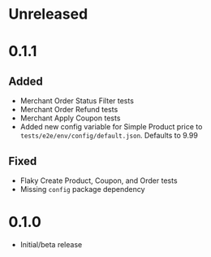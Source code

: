 # Unreleased

# 0.1.1

## Added
- Merchant Order Status Filter tests
- Merchant Order Refund tests
- Merchant Apply Coupon tests
- Added new config variable for Simple Product price to `tests/e2e/env/config/default.json`. Defaults to 9.99

## Fixed

- Flaky Create Product, Coupon, and Order tests
- Missing `config` package dependency

# 0.1.0

- Initial/beta release
